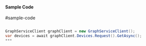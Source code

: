 #### Sample Code
#sample-code 

```C#

GraphServiceClient graphClient = new GraphServiceClient();
var devices = await graphClient.Devices.Request().GetAsync();
*** 

```